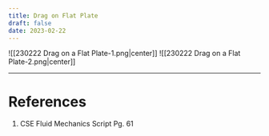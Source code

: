 ```yaml
---
title: Drag on Flat Plate
draft: false
date: 2023-02-22
---
```


![[230222 Drag on a Flat Plate-1.png|center]]
![[230222 Drag on a Flat Plate-2.png|center]]





---
# References
1. CSE Fluid Mechanics Script Pg. 61